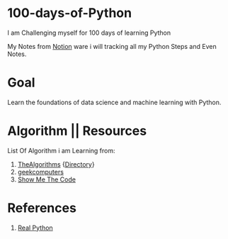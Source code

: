 # 100-days-of-Python
I am Challenging myself for 100 days of learning Python

My Notes from [Notion] ware i will tracking all my Python Steps and Even Notes. 

# Goal
Learn the foundations of data science and machine learning with Python.

# Algorithm || Resources
List Of Algorithm i am Learning from:
  1. [TheAlgorithms](https://github.com/TheAlgorithms/Python) {[Directory](https://github.com/TheAlgorithms/Python/blob/master/DIRECTORY.md)}
  2. [geekcomputers](https://github.com/geekcomputers/Python)
  3. [Show Me The Code](https://github.com/Show-Me-the-Code/python)

# References
  1. [Real Python](https://realpython.com/)

<!---Links || Reference--->

[Notion]: https://www.notion.so/2021-Python-d373db25e4354031af8128ec28df3781

